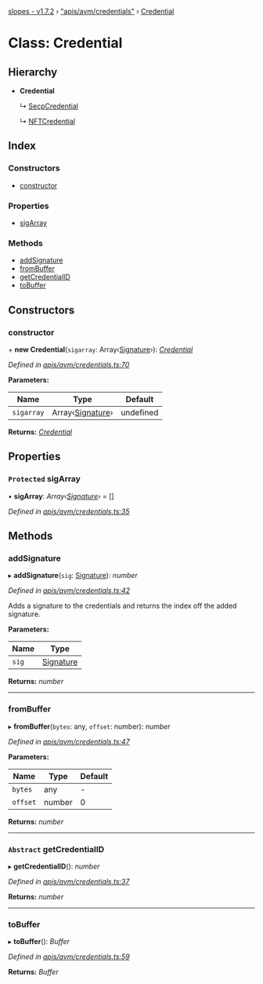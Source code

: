 [slopes - v1.7.2](../README.md) › ["apis/avm/credentials"](../modules/_apis_avm_credentials_.md) › [Credential](_apis_avm_credentials_.credential.md)

# Class: Credential

## Hierarchy

* **Credential**

  ↳ [SecpCredential](_apis_avm_credentials_.secpcredential.md)

  ↳ [NFTCredential](_apis_avm_credentials_.nftcredential.md)

## Index

### Constructors

* [constructor](_apis_avm_credentials_.credential.md#constructor)

### Properties

* [sigArray](_apis_avm_credentials_.credential.md#protected-sigarray)

### Methods

* [addSignature](_apis_avm_credentials_.credential.md#addsignature)
* [fromBuffer](_apis_avm_credentials_.credential.md#frombuffer)
* [getCredentialID](_apis_avm_credentials_.credential.md#abstract-getcredentialid)
* [toBuffer](_apis_avm_credentials_.credential.md#tobuffer)

## Constructors

###  constructor

\+ **new Credential**(`sigarray`: Array‹[Signature](_apis_avm_types_.signature.md)›): *[Credential](_apis_avm_credentials_.credential.md)*

*Defined in [apis/avm/credentials.ts:70](https://github.com/ava-labs/slopes/blob/ba50532/src/apis/avm/credentials.ts#L70)*

**Parameters:**

Name | Type | Default |
------ | ------ | ------ |
`sigarray` | Array‹[Signature](_apis_avm_types_.signature.md)› |  undefined |

**Returns:** *[Credential](_apis_avm_credentials_.credential.md)*

## Properties

### `Protected` sigArray

• **sigArray**: *Array‹[Signature](_apis_avm_types_.signature.md)›* =  []

*Defined in [apis/avm/credentials.ts:35](https://github.com/ava-labs/slopes/blob/ba50532/src/apis/avm/credentials.ts#L35)*

## Methods

###  addSignature

▸ **addSignature**(`sig`: [Signature](_apis_avm_types_.signature.md)): *number*

*Defined in [apis/avm/credentials.ts:42](https://github.com/ava-labs/slopes/blob/ba50532/src/apis/avm/credentials.ts#L42)*

Adds a signature to the credentials and returns the index off the added signature.

**Parameters:**

Name | Type |
------ | ------ |
`sig` | [Signature](_apis_avm_types_.signature.md) |

**Returns:** *number*

___

###  fromBuffer

▸ **fromBuffer**(`bytes`: any, `offset`: number): *number*

*Defined in [apis/avm/credentials.ts:47](https://github.com/ava-labs/slopes/blob/ba50532/src/apis/avm/credentials.ts#L47)*

**Parameters:**

Name | Type | Default |
------ | ------ | ------ |
`bytes` | any | - |
`offset` | number | 0 |

**Returns:** *number*

___

### `Abstract` getCredentialID

▸ **getCredentialID**(): *number*

*Defined in [apis/avm/credentials.ts:37](https://github.com/ava-labs/slopes/blob/ba50532/src/apis/avm/credentials.ts#L37)*

**Returns:** *number*

___

###  toBuffer

▸ **toBuffer**(): *Buffer*

*Defined in [apis/avm/credentials.ts:59](https://github.com/ava-labs/slopes/blob/ba50532/src/apis/avm/credentials.ts#L59)*

**Returns:** *Buffer*
